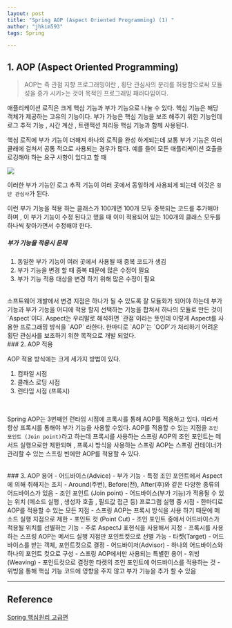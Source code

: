 ```yaml
---
layout: post
title: "Spring AOP (Aspect Oriented Programming) (1) "
author: "jhkim593"
tags: Spring

---
```


## 1. AOP (Aspect Oriented Programming)
>AOP는 즉 관점 지향 프로그래밍이란 , 횡단 관심사의 분리를 허용함으로써 모듈성을 증가 시키>는 것이 목적인 프로그래밍 패러다임이다.

애플리케이션 로직은 크게 핵심 기능과 부가 기능으로 나눌 수 있다.
핵심 기능은 해당 객체가 제공하는 고유의 기능이다. 부가 가능은 핵심 기능을 보조 해주기 위한 기능인데 로그 추적 기능 , 시간 계산 , 트랜잭션 처리등 핵심 기능과 함께 사용된다.


핵심 로직에 부가 기능이 더해져 하나의 로직을 완성 하게되는데 보통 부가 기능은 여러 클래에 걸쳐서 공통 적으로 사용되는 경우가 많다.
예를 들어 모든 애플리케이션 호출을 로깅해야 하는 요구 사항이 있다고 할 때
<br>

<img src="https://user-images.githubusercontent.com/53510936/180631489-dc81bc7a-9870-4f59-9a95-dfc58bf2a1a2.png" />

이러한 부가 기능인 로그 추적 기능이 여러 곳에서 동일하게 사용되게 되는데 이것은  `횡단 관심사`가 된다.
<br>

이런 부가 기능을 적용 하는 클래스가 100개면 100개 모두 중복되는 코드를 추가해야 하며 , 이 부가 기능이 수정 된다고 했을 때 이미 적용되어 있는 100개의 클래스 모두를 하나씩 찾아가면서 수정해야 한다.
<br>

##### 부가 기능을 적용시 문제
1. 동일한 부가 기능이 여러 곳에서 사용될 때 중복 코드가 생김
2. 부가 기능을 변경 할 때 중복 떄문에 많은 수정이 필요
3. 부가 기능 적용 대상을 변경 하기 위해 많은 수정이 필요

<br>
소프트웨어 개발에서 변경 지점은 하나가 될 수 있도록 잘 모듈화가 되어야 하는데 부가 기능과 부가 기능을 어디에 적용 할지 선택하는 기능을 합쳐서 하나의 모듈로 만든 것이 `Aspect`이다.
Aspect는 우리말로 해석하면 `관점`이라는 뜻인데 이렇게 Aspect를 사용한 프로그래밍 방식을 `AOP` 라한다.
한마디로 `AOP`는 `OOP`가 처리하기 어려운 횡단 관심사를 보조하기 위한 목적으로 개발 되었다.

<br>
### 2. AOP 적용

AOP 적용 방식에는 크게 세가지 방법이 있다.
1. 컴파일 시점
2. 클래스 로딩 시점
3. 런타임 시점 (프록시)

<br>

Spring AOP는 3번째인 런타임 시점에 프록시를 통해 AOP를 적용하고 있다. 따라서 항상 프록시를 통해야 부가 기능을 사용할 수있다.
 AOP를 적용할 수 있는 지점을 `조인 포인트 (Join point)`라고 하는데 프록시를 사용하는 스프링 AOP의 조인 포인트는 메서드 실행으로만 제한되며 , 프록시 방식을 사용하는 스프링 AOP는 스프링 컨테이너가 관리할 수 있는 스프링 빈에만 AOP를 적용할 수 있다.

<br>
### 3. AOP 용어
- 어드바이스(Advice)
  - 부가 기능
  - 특정 조인 포인트에서 Aspect에 의해 취해지는 조치
  - Around(주변), Before(전), After(후)와 같은 다양한 종류의 어드바이스가 있음
- 조인 포인트 (Join point)
  - 어드바이스(부가 기능)가 적용될 수 있는 위치 (메소드 실행 , 생성자 호출 , 필드값 접근 등) 프로그램 실행 중 시점
  - 한마디로 AOP를 적용할 수 있는 모든 지점
  - 스프링 AOP는 프록시 방식을 사용 하기 때문에 메소드 실행 지점으로 제한
- 포인트 컷 (Point Cut)
  - 조인 포인트 중에서 어드바이스가 적용될 위치를 선별하는 기능
  - 주로 AspectJ 표현식을 사용해서 지정
  - 프록시를 사용하는 스프링 AOP는 메서드 실행 지점만 포인트컷으로 선별 가능
- 타켓(Target)
  - 어드바이스를 받는 객체, 포인트컷으로 결정
- 어드바이저(Advisor)
  - 하나의 어드바이스와 하나의 포인트 컷으로 구성
  - 스프링 AOP에서만 사용되는 특별한 용어
- 위빙(Weaving)
  - 포인트컷으로 결정한 타켓의 조인 포인트에 어드바이스를 적용하는 것
  - 위빙을 통해 핵심 기능 코드에 영향을 주지 않고 부가 기능을 추가 할 수 있음

---
## Reference

[Spring 핵심원리 고급편](https://www.inflearn.com/course/%EC%8A%A4%ED%94%84%EB%A7%81-%ED%95%B5%EC%8B%AC-%EC%9B%90%EB%A6%AC-%EA%B3%A0%EA%B8%89%ED%8E%B8/dashboard) 

